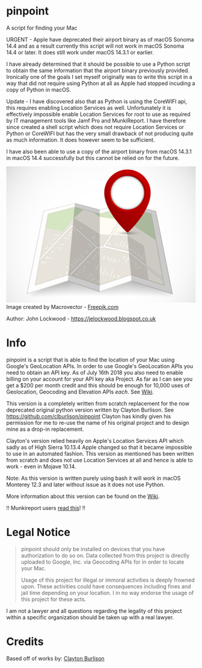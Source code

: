 # pinpoint
A script for finding your Mac

URGENT - 
Apple have deprecated their airport binary as of macOS Sonoma 14.4 and as a result currently this script will not work in macOS Sonoma 14.4 or later. It does still work under macOS 14.3.1 or earlier.

I have already determined that it should be possible to use a Python script to obtain the same information that the airport binary previously provided. Ironically one of the goals I set myself originally was to write this script in a way that did not require using Python at all as Apple had stopped incuding a copy of Python in macOS.

Update -
I have discovered also that as Python is using the CoreWIFI api, this requires enabling Location Services as well. Unfortunately it is effectively impossible enable Location Services for root to use as required by IT management tools like Jamf Pro and MunkiReport. I have therefore since created a shell script which does not require Location Services or Python or CoreWIFI but has the very small drawback of not producing quite as much information. It does however seem to be sufficient.

I have also been able to use a copy of the airport binary from macOS 14.3.1 in macOS 14.4 successfully but this cannot be relied on for the future.

![pinpoint logo](/support_files/pinpoint-logo.png)
Image created by Macrovector - [Freepik.com](https://www.freepik.com/free-photos-vectors/label)

Author: John Lockwood - https://jelockwood.blogspot.co.uk  

# Info

pinpoint is a script that is able to find the location of your Mac using Google's GeoLocation APIs. In order to use Google's GeoLocation APIs you need to obtain an API key. As of July 16th 2018 you also need to enable billing on your account for your API key aka Project. As far as I can see you get a $200 per month credit and this should be enough for 10,000 uses of Geolocation, Geocoding and Elevation APIs _each_. See [Wiki](https://github.com/jelockwood/pinpoint/wiki).

This version is a completely written from scratch replacement for the now deprecated original python version written by Clayton Burlison. See https://github.com/clburlison/pinpoint Clayton has kindly given his permission for me to re-use the name of his original project and to design mine as a drop-in replacement.

Clayton's version relied heavily on Apple's Location Services API which sadly as of High Sierra 10.13.4 Apple changed so that it became impossible to use in an automated fashion. This version as mentioned has been written from scratch and does not use Location Services at all and hence is able to work - even in Mojave 10.14.

Note: As this version is written purely using bash it will work in macOS Monterey 12.3 and later without issue as it does not use Python.

More information about this version can be found on the [Wiki](https://github.com/jelockwood/pinpoint/wiki).

:bangbang: Munkireport users [read this](https://github.com/jelockwood/pinpoint/wiki/MunkiReport-Setup)! :bangbang:

# Legal Notice

> pinpoint should only be installed on devices that you have authorization to do so on. Data collected from this project is directly uploaded to Google, Inc. via Geocoding APIs for in order to locate your Mac.
>
> Usage of this project for illegal or immoral activities is deeply frowned upon. These activities could have consequences including fines and jail time depending on your location. I in no way endorse the usage of this project for these acts.

I am not a lawyer and all questions regarding the legality of this project within a specific organization should be taken up with a real lawyer.


# Credits
Based off of works by: [Clayton Burlison](https://github.com/clburlison/pinpoint/)

